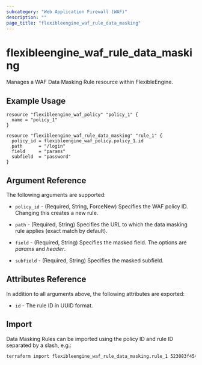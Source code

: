 ```yaml
---
subcategory: "Web Application Firewall (WAF)"
description: ""
page_title: "flexibleengine_waf_rule_data_masking"
---
```


# flexibleengine_waf_rule_data_masking

Manages a WAF Data Masking Rule resource within FlexibleEngine.

## Example Usage

```hcl
resource "flexibleengine_waf_policy" "policy_1" {
  name = "policy_1"
}

resource "flexibleengine_waf_rule_data_masking" "rule_1" {
  policy_id = flexibleengine_waf_policy.policy_1.id
  path      = "/login"
  field     = "params"
  subfield  = "password"
}
```

## Argument Reference

The following arguments are supported:

* `policy_id` - (Required, String, ForceNew) Specifies the WAF policy ID. Changing this creates a new rule.

* `path` - (Required, String) Specifies the URL to which the data masking rule applies (exact match by default).

* `field` - (Required, String) Specifies the masked field. The options are *params* and *header*.

* `subfield` - (Required, String) Specifies the masked subfield.

## Attributes Reference

In addition to all arguments above, the following attributes are exported:

* `id` - The rule ID in UUID format.

## Import

Data Masking Rules can be imported using the policy ID and rule ID
separated by a slash, e.g.:

```sh
terraform import flexibleengine_waf_rule_data_masking.rule_1 523083f4543c497faecd25fcfcc0b2a0/c6482bd0059148559b625f78e8ce92be
```
